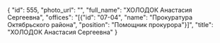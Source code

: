 {
    "id": 555,
    "photo_url": "",
    "full_name": "ХОЛОДОК Анастасия Сергеевна",
    "offices": "[{\"id\": \"07-04\", \"name\": \"Прокуратура Октябрьского района\", \"position\": \"Помощник прокурора\"}]",
    "title": "ХОЛОДОК Анастасия Сергеевна"
}